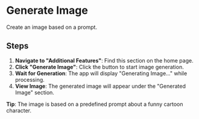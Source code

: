 # Generate Image

Create an image based on a prompt.

## Steps

1. **Navigate to "Additional Features"**: Find this section on the home page.
2. **Click "Generate Image"**: Click the button to start image generation.
3. **Wait for Generation**: The app will display "Generating Image..." while processing.
4. **View Image**: The generated image will appear under the "Generated Image" section.

**Tip**: The image is based on a predefined prompt about a funny cartoon character.
